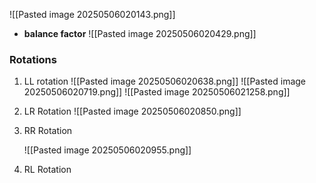 ![[Pasted image 20250506020143.png]]

- **balance factor** 
	  ![[Pasted image 20250506020429.png]]

### Rotations
1. LL rotation
	   ![[Pasted image 20250506020638.png]]
	   ![[Pasted image 20250506020719.png]]
	   ![[Pasted image 20250506021258.png]]
	   

2. LR Rotation
	   ![[Pasted image 20250506020850.png]]

3. RR Rotation
   
	 ![[Pasted image 20250506020955.png]]

4. RL Rotation
	
